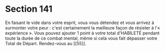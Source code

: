 # Section 141

En faisant le vide dans votre esprit, vous vous détendez et vous arrivez à surmonter votre peur : c'est certainement la meilleure façon de résister à l'« expérience ». Vous pouvez ajouter 1 point à votre total d'HABILETÉ pendant toute la durée de ce combat mental, même si cela vous fait dépasser votre Total de Départ. Rendez-vous au [[55]].
